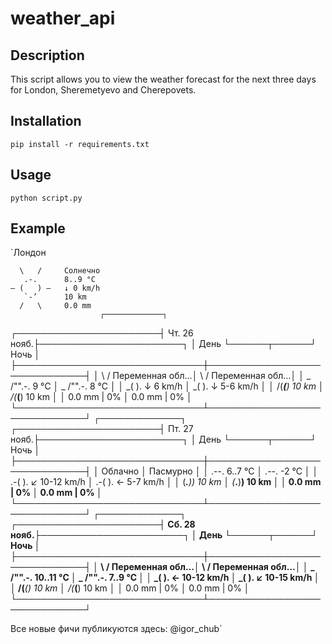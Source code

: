 # weather_api

## Description
This script allows you to view the weather forecast for the next three days for London, Sheremetyevo and Cherepovets. 

## Installation
`pip install -r requirements.txt`

## Usage
`python script.py`

## Example

`Лондон

      \   /     Солнечно
       .-.      8..9 °C        
    ― (   ) ―   ↓ 0 km/h       
       `-’      10 km          
      /   \     0.0 mm         
                        ┌─────────────┐                        
┌───────────────────────┤ Чт. 26 нояб.├───────────────────────┐
│             День      └──────┬──────┘       Ночь            │
├──────────────────────────────┼──────────────────────────────┤
│    \  /       Переменная обл…│    \  /       Переменная обл…│
│  _ /"".-.     9 °C           │  _ /"".-.     8 °C           │
│    \_(   ).   ↓ 6 km/h       │    \_(   ).   ↓ 5-6 km/h     │
│    /(___(__)  10 km          │    /(___(__)  10 km          │
│               0.0 mm | 0%    │               0.0 mm | 0%    │
└──────────────────────────────┴──────────────────────────────┘
                        ┌─────────────┐                        
┌───────────────────────┤ Пт. 27 нояб.├───────────────────────┐
│             День      └──────┬──────┘       Ночь            │
├──────────────────────────────┼──────────────────────────────┤
│               Облачно        │               Пасмурно       │
│      .--.     6..7 °C        │      .--.     -2 °C          │
│   .-(    ).   ↙ 10-12 km/h   │   .-(    ).   ← 5-7 km/h     │
│  (___.__)__)  10 km          │  (___.__)__)  10 km          │
│               0.0 mm | 0%    │               0.0 mm | 0%    │
└──────────────────────────────┴──────────────────────────────┘
                        ┌─────────────┐                        
┌───────────────────────┤ Сб. 28 нояб.├───────────────────────┐
│             День      └──────┬──────┘       Ночь            │
├──────────────────────────────┼──────────────────────────────┤
│    \  /       Переменная обл…│    \  /       Переменная обл…│
│  _ /"".-.     10..11 °C      │  _ /"".-.     7..9 °C        │
│    \_(   ).   ← 10-12 km/h   │    \_(   ).   ↙ 10-15 km/h   │
│    /(___(__)  10 km          │    /(___(__)  10 km          │
│               0.0 mm | 0%    │               0.0 mm | 0%    │
└──────────────────────────────┴──────────────────────────────┘

Все новые фичи публикуются здесь: @igor_chub`
